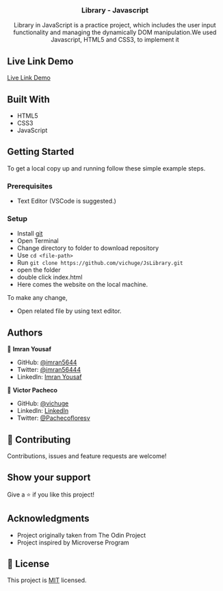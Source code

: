 <h3 align="center">Library - Javascript</h3>


<p align="center">Library in JavaScript is a practice project, which includes the user input functionality and managing the dynamically DOM manipulation.We used Javascript, HTML5 and CSS3, to implement it</p>



## Live Link Demo

[Live Link Demo](https://vichuge.github.io/JsLibrary/)

## Built With

- HTML5
- CSS3
- JavaScript


## Getting Started

To get a local copy up and running follow these simple example steps.

### Prerequisites

- Text Editor (VSCode is suggested.)


### Setup

- Install [git](https://git-scm.com/downloads)
- Open Terminal
- Change directory to folder to download repository
- Use `cd <file-path>`
- Run `git clone https://github.com/vichuge/JsLibrary.git`
- open the folder
- double click index.html
- Here comes the website on the local machine.



To make any change,

- Open related file by using text editor.

## Authors

👤 **Imran Yousaf**

- GitHub: [@imran5644](https://github.com/imi5644)
- Twitter: [@imran56444](https://twitter.com/imran56444)
- LinkedIn: [Imran Yousaf](https://www.linkedin.com/in/imran-yousaf5644/)


👤 **Victor Pacheco**

- GitHub: [@vichuge](https://github.com/vichuge)
- LinkedIn: [LinkedIn](https://www.linkedin.com/in/victor-pacheco-7946aab2/)
- Twitter: [@Pachecofloresv](https://twitter.com/Pachecofloresv)


## 🤝 Contributing

Contributions, issues and feature requests are welcome! 



## Show your support

Give a ⭐️ if you like this project!

## Acknowledgments

- Project originally taken from The Odin Project
- Project inspired by Microverse Program



## 📝 License

This project is [MIT](LICENSE) licensed.
